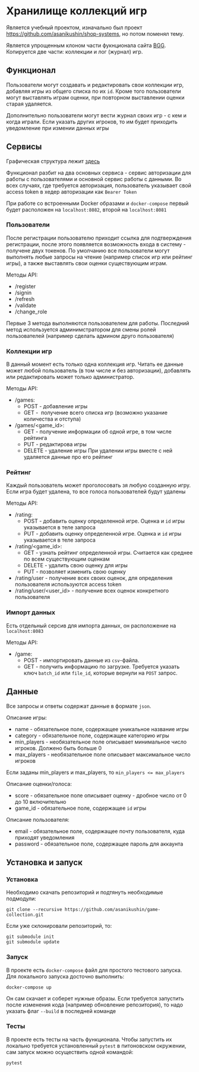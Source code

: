# Хранилище коллекций игр
Является учебный проектом, изначально был проект https://github.com/asanikushin/shop-systems, но потом поменял тему. 

Является упрощенным клоном части фукнционала сайта [BGG](https://boardgamegeek.com/). Копируется две части: коллекции и лог (журнал) игр.

## Функционал
Пользователи могут создавать и редактировать свои коллекции игр, добавляя игры из общего списка по их `id`.
Кроме того пользователи могут выставлять играм оценки, при повторном выставлении оценки старая удаляется.

Дополнительно пользователи могут вести журнал своих игр - с кем и когда играли. Если указать других игроков, то им будет приходить уведомление при измении данных игры

## Сервисы
Графическая структура лежит [здесь](https://app.diagrams.net?lightbox=1&highlight=0000ff&edit=_blank&layers=1&nav=1&title=Untitled%20Diagram.drawio#R7VtLd6M2FP41PqddJAckwHjpV6aLzJlMczrNLGVbwWoBUZATe359hZBAPEyIg03SaRYEXSQB936f7kN4BOfB%2FlOMou1nusH%2BCBib%2FQguRgAAw3H4v1RyyCSm6UqJF5ONlBWCe%2FIDS6EhpTuywUmpI6PUZyQqC9c0DPGalWQojulzudsj9ct3jZCHa4L7NfLr0j%2FJhm0zqQvGhfw3TLyturPpTLIrAVKd5ZskW7Shz5oILkdwHlPKsrNgP8d%2Bqj2ll2zczZGr%2BYPFOGRdBsTfDg97h3lfIrQLk%2Bkn6z64vYJymifk7%2BQbjxbGaGKkxxk%2FN0eukMyW4jyTu%2BI4FkdDyB1xvJFvyg5KfXjDtSmbIQ35v1lMd%2BEGpw9l8BaN2ZZ6NET%2BLaURF5pc%2BBdm7CCxgHaMctGWBb68iveEPaTDr23Z%2Bl5qLfZybtE4aI07HJMAMxwrWcjiw4Pe0GZKm8VUoqXmShiK2TRFV%2FFaQnZDfF%2F2yVSRvv9Re0lRQnfxGrcYSeEexR5mLf2cHFWcj5jyN40PfFyMfcTIU%2Fk5kOSFl%2FcroMNPJHpegyTQiKSpoVDCj6aGJCDlIAOQKU64xNL6L9SRd5iJ87nE30fFWQGt7%2BouHw9n7pA4qy9YfyRc0VVA8NU2Sk93gT9dM8otMXvCMSN8Zb9FK%2Bzf0YQwQkPeZUUZowHv4KcXZmj9tyewM6d%2BOo7PBh%2FFnzbH1CdeOpalWNJBQ3fMJyGe5%2B6osFE6Fu%2FbrVTXqhoAsxHSj9qW9CrPhVOCUrTV%2FJFjnMkMygE2093WqDzV6O4qJ8KPUPUUV%2BUyYKgVgh9nPxXXe%2BQx%2BAj%2Bou4uppuAhP95IttWmcnOZGAmm3YrwwoyLQvpuyScOXpVELfexU%2FiDcx%2B2Qc7sm88aLRWY98dDyvCn8CRjidl%2FoHB%2BTdp9qRQpWAVf7rUAuGZdnWhedj2RKyZ0srQKIs3y%2Fw4F99b2d4jKa2OpLQHdYnNKdTkRouU9PhqqmEgT57yVAlo8kqUBTQg5d3ywGyWdgOOz%2FU0W%2FEFwfHSs1LiD%2FI4jfcfH3k8S8VvqpgA9CzQUDUEEQpeNMZ7jcM50blUyTQAlAfN0qw6kiWiHil%2FYd3Wzj87qi5cJcJ4U97BdKN9cVGh8He0WhH2%2BauajT9cNqEEaQ1Hvk%2BiJIXP85YwfB8hodvnGFXcTQ%2BeBVYiOwjrnsUEDa7FPZdrsd9uBavJCssAkfTm9zh%2BIlyhHY2hSLHFe%2BSlEcMs0mI5Kc3DO%2FCy0bLn5HQEhgv1P%2Bs8Fh0PbVAwuehKqc5ftVK%2BpZa69lGSkHWlzNVzgO50XEBNoxkcF4rQjbZgIK%2BQcO8516rxdZ%2BuB5B5RWXe5N9FFbZw5aYmcVtKMSILKOMHyaB%2BzW2D9YxBRfsB2WyyPBJzDqOVmC9FQ0RJyIQq7dnIXrTRWO74yMGjfJ9Fh0QLiY6S3rg2oeGWeK%2FSpc6Wl5PfpW%2BjdaGPjwmHXBUa%2BTOcjhbnTCv9dMcXOj76dQt9eQG6vOe13Y4L9fmSuuby6KR9d8MuAmug77RBLbbOWG3XCfzLCrH19tdWB9Gc%2BZ0p0zvJeVxPICw7EPCSBxGtalXojAH4uKP%2FsAZ1Hw0RuHQflTI70NZ8Q8srjVFpR26pOQWgFfBvSlPJIW90UgNsJQO9LGG2gvXCu3Jd4TZoNb9huevF%2FywQQ%2Bm9g4hb9726H8d8uaR4WfcD6%2FXd%2F9nfwv7xu2W%2F%2BxHY756J%2FZ9QgEWyYsT8LULv%2FUei1RIQGHolqG8u3NGEeTzvqulKhUzrg0%2B40uKXFbbKtHu7ygX5ns%2BXbPumP82Oy5o1G0J855KlGLOen39QzTpGJXuyh1Ztw0eJku9JhMJO64nZtJ7cf73lWtfWjmy6F8qV79RqdoUQQ1sN1K0mMlKhVMR2dVrgcHOk8FcX6277yBc2RWZ4JE%2FM3T10oe7vrw3otqenDZ8d9OjjFd5P%2FWRAs7jdYHElO7V6pQDnVJaJcQVJ2XvKUQWYahONq9%2BygcpEmR5qE%2FVVKwNNm1M9QfOEXe538MFY1yDzSOH0Mviz3J7wZ8OB8ddQrOUWnZpaerRUO%2BU8GZoc%2F8ijUi3UEy9LS63qSZ6j5XaVmbt%2Bc1mtsA3yicip5Dm6IbGlMfnBYwk04MbTkcKhhO%2BVcW2OHbsfTlVCP6sjFfrZ2uDN4ucvWffiV0Rw%2BS8%3D)

Функционал разбит на два основных сервиса - сервис авторизации для работы с пользователями и основной сервис работы с данными. Во всех случаях, где требуется авторизация, пользователь указывает свой access token в хедер авторизации как `Bearer Token`

При работе со встроенными Docker образами и `docker-compose` первый будет расположен на `localhost:8082`, второй на `localhost:8081`

### Пользователи
После регистрации пользователю приходит ссылка для подтверждения регистрации, после этого появляется возможность входа в систему - получене двух токенов. 
По умолчанию все пользователи могут выполнять любые запросы на чтение (например список игр или рейтинг игры), а также выставлять свои оценки существующим играм. 

Методы API:
* /register
* /signin
* /refresh
* /validate
* /change_role

Первые 3 метода выполняются пользователем для работы. Последний метод используется админимстратором для смены ролей пользователей (например сделать админом друго пользователя)

### Коллекции игр
В данный момент есть только одна коллекция игр. Читать ее данные может любой пользователь (в том числе и без авторизации), добавлять или редактировать может только администратор.

Методы API:
* /games:
    * POST - добавление игры
    * GET -  получение всего списка игр (возможно указание количества и отступа)
* /games/<game_id>:
    * GET - получение информации об одной игре, в том числе рейтинга
    * PUT - редактирова игры
    * DELETE - удаление игры
При удалении игры вместе с ней удаляется данные про его рейтинг
    
### Рейтинг
Каждый пользователь может проголосовать зя любую созданную игру. Если игра будет удалена, то все голоса пользователей будут удалены

Методы API:
* /rating:
    * POST - добавить оценку определенной игре. Оценка и `id` игры указывается в теле запроса
    * PUT - добавить оценку определенной игре. Оценка и `id` игры указывается в теле запроса
* /rating/<game_id>:
    * GET - узнать рейтинг определенной игры. Считается как среднее по всем существующим оценкам
    * DELETE - удалить свою оценку для игры
    * PUT - позволяет изменить свою оценку
* /rating/user - получение всех своих оценок, для определения пользователя используются access token
* /rating/user/<user_id> - получение всех оценок конкретного пользователя

### Импорт данных
Есть отдельный серсив для импорта данных, он расположение на `localhost:8083`

Методы API:
* /game:
    * POST - импортировать данные из `csv`-файла.
    * GET - получить информацию по загрузке. Требуется указать ключ `batch_id` или `file_id`, которые вернули на `POST` запрос.

## Данные
Все запросы и ответы содержат данные в формате `json`.

Описание игры:
* name - обязательное поле, содержащее уникальное название игры
* category - обязательное поле, содержащее категорию игры
* min_players - необязательное поле описывает минимальное число игроков. Должено быть больше 0
* max_players - необязательное поле описывает максимальное число игроков

Если заданы min_players и max_players, то `min_players <= max_players` 

Описание оценки/голоса:
* score - обязательное поле описывает оценку - дробное число от 0 до 10 включительно
* game_id - обязательное поле, содержащее `id` игры

Описание пользователя:
* email - обязательное поле, содержащее почту пользователя, куда приходят уведомления
* password - обязательное поле, содержащее пароль для аккаунта

## Установка и запуск
### Установка
Необходимо скачать репозиторий и подтянуть необходимые подмодули:
```shell script
git clone --recursive https://github.com/asanikushin/game-collection.git
```
Если уже склонировали репозиторий, то:
```shell script
git submodule init
git submodule update
```

### Запуск
В проекте есть `docker-compose` файл для простого тестового запуска. Для локального запуска досточно выполнить:
```shell script
docker-compose up
```
Он сам скачает и соберет нужные образы. Если требуется запустить после изменения кода (например обновление репозитория), то надо указать флаг `--build` в последней команде

### Тесты
В проекте есть тесты на часть функционала. Чтобы запустить их локально требуется установленный `pytest` в питоновском окружении, сам запуск можно осуществить одной командой:
```shell script
pytest
```